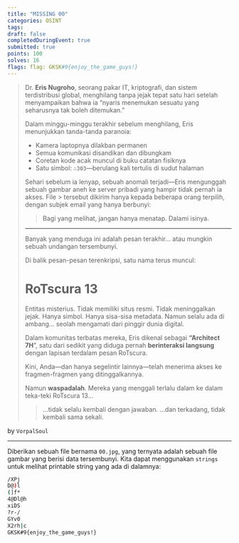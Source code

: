 ```yaml
---
title: "MISSING 00"
categories: OSINT
tags: 
draft: false
completedDuringEvent: true
submitted: true
points: 100
solves: 16
flags: flag: GKSK#9{enjoy_the_game_guys!}
---
```

> Dr. **Eris Nugroho**, seorang pakar IT, kriptografi, dan sistem terdistribusi global, menghilang tanpa jejak tepat satu hari setelah menyampaikan bahwa ia “nyaris menemukan sesuatu yang seharusnya tak boleh ditemukan.”
>
> Dalam minggu-minggu terakhir sebelum menghilang, Eris menunjukkan tanda-tanda paranoia:
>
> - Kamera laptopnya dilakban permanen
> - Semua komunikasi disandikan dan dibungkam
> - Coretan kode acak muncul di buku catatan fisiknya
> - Satu simbol: `∴303`—berulang kali tertulis di sudut halaman
>
> Sehari sebelum ia lenyap, sebuah anomali terjadi—Eris mengunggah sebuah gambar aneh ke server pribadi yang hampir tidak pernah ia akses. File > tersebut dikirim hanya kepada beberapa orang terpilih, dengan subjek email yang hanya berbunyi:
>
> > Bagi yang melihat, jangan hanya menatap. Dalami isinya.
> ---
> Banyak yang menduga ini adalah pesan terakhir… atau mungkin sebuah undangan tersembunyi.
>
> Di balik pesan-pesan terenkripsi, satu nama terus muncul:
> 
> # RoTscura 13
> Entitas misterius.
> Tidak memiliki situs resmi.
> Tidak meninggalkan jejak.
> Hanya simbol. Hanya sisa-sisa metadata.
> Namun selalu ada di ambang… seolah mengamati dari pinggir dunia digital.
>
> Dalam komunitas terbatas mereka, Eris dikenal sebagai **“Architect 7H**”, satu dari sedikit yang diduga pernah **berinteraksi langsung** dengan lapisan terdalam pesan RoTscura.
>
> Kini, Anda—dan hanya segelintir lainnya—telah menerima akses ke fragmen-fragmen yang ditinggalkannya.
>
> Namun **waspadalah**. Mereka yang menggali terlalu dalam ke dalam teka-teki RoTscura 13...
>
> > …tidak selalu kembali dengan jawaban.
> > …dan terkadang, tidak kembali sama sekali.

by `VorpalSoul`

---

Diberikan sebuah file bernama `00.jpg`, yang ternyata adalah sebuah file gambar yang berisi data tersembunyi. Kita dapat menggunakan `strings` untuk melihat printable string yang ada di dalamnya:

```bash
/XPj
D@)l
(]f*
4@Dl@h
xiDS
?r-/
GYv0
X2rh|c
GKSK#9{enjoy_the_game_guys!}
```
